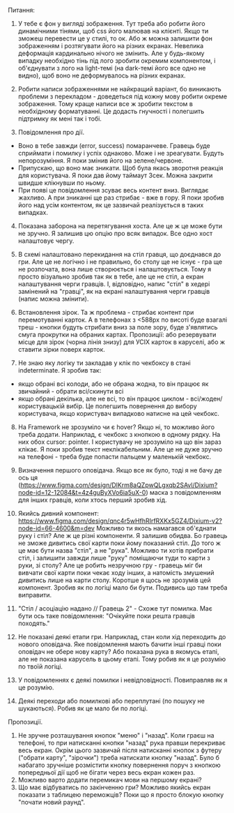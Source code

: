 Питання:

1. У тебе є фон у вигляді зображення. Тут треба або робити його динамічними тінями, щоб css його малював на клієнті. Якщо ти зможеш перевести це у стилі, то ок. Або ж можна залишити фон зображенням і розтягувати його на різних екранах. Невелика деформація кардинально нічого не змінить. Але у будь-якому випадку необхідно тінь під лого зробити окремим компонентом, і об'єднувати з лого на light-темі (на dark-темі його все одно не видно), щоб воно не деформувалось на різних екранах.

2. Робити написи зображеннями не найкращий варіант, бо виникають проблеми з перекладом - доведеться під кожну мову робити окреме зображення. Тому краще написи все ж зробити текстом в необхідному форматуванні. Це додасть гнучності і полегшить підтримку як мені так і тобі.

3. Повідомлення про дії.

- Воно в тебе завжди (error, success) помаранчеве. Гравець буде сприймати і помилку і успіх однаково. Може і не зреагувати. Будуть непорозуміння. Я поки змінив його на зелене/червоне.
- Припускаю, що воно має зникати. Щоб була якась зворотня реакція для користувача. Я поки дав йому таймаут 3сек. Можна закрити швидше клікнувши по ньому.
- При появі це повідомлення зсуває весь контент вниз. Виглядає жахливо. А при зниканні ще раз стрибає - вже в гору. Я поки зробив його над усім контентом, як це зазвичай реалізується в таких випадках.

4. Показана заборона на перетягування хоста. Але це ж це може бути не зручно. Я залишив цю опцію про всяк випадок. Все одно хост налаштовує чергу.

5. В схемі налаштовано перекидання на стіл гравця, що доєднався до гри. Але це не логічно і не правильно, бо столу ще не існує - гра ще не розпочата, вона лише створюється і налаштовується. Тому я просто візуально зробив так як в тебе, але це не стіл, а екран налаштування черги гравців. І, відповідно, напис "стіл" в хедері замінений на "гравці", як на екрані налаштування черги гравців (напис можна змінити).

6. Встановлення зірок. Та ж проблема - стрибає контент при перемотуванні карток. А в телефонах з <588px по висоті буде взагалі треш - кнопки будуть стрибати вниз за поле зору, буде з'являтись смуга прокрутки на обраних картах.
   Пропозиції: або резервувати місце для зірок (чорна лінія знизу) для УСІХ карток в каруселі, або ж ставити зірки поверх карток.

7. Не знаю яку логіку ти закладав у клік по чекбоксу в стані indeterminate. Я зробив так:

- якщо обрані всі колоди, або не обрана жодна, то він працює як звичайний - обрати всі/скинути всі
- якщо обрані декілька, але не всі, то він працює циклом - всі/жоден/користувацькій вибір. Це полегшить повернення до вибору користувача, якщо користувач випадково натисне на цей чекбокс.

8. На Framework не зрозуміло чи є hover? Якщо ні, то можливо його треба додати. Наприклад, є чекбокс з кнопкою в одному рядку. На них обох cursor: pointer. І користувачу не зрозуміло на що він зараз клікає. Я поки зробив текст неклікабельним. Але це не дуже зручно на телефоні - треба буде попасти пальцем у маленькій чекбокс.

9. Визначення першого оповідача. Якщо все як було, тоді я не бачу де ось ця (https://www.figma.com/design/DlKrm8aQZpwQLgxqb2SAvl/Dixium?node-id=12-12084&t=4z4guByXVo6ia5uX-0) маска з повідомленням для інших гравців, коли хтось перший зробив хід.

10. Якийсь дивний компонент: https://www.figma.com/design/qnc4r5wHfhRIrfRXKx5GZ4/Dixium-v2?node-id=66-4600&m=dev
    Можливо ти якось намагався об'єднати руку і стіл? Але ж це різні компоненти. Я залишив обидва.
    Бо гравець не зможе дивитись свої карти поки йому показаний стіл. До того ж це має бути назва "стіл", а не "рука".
    Можливо ти хотів прибрати стіл, і залишити завжди лише "руку" поміщаючи туди то карти з руки, зі столу? Але це робить незручною гру - гравець міг би вивчати свої карти поки чекає ходу інших, а натомість змушений дивитись лише на карти столу.
    Коротше я щось не зрозумів цей компонент. Зробив як по логіці мало би бути. Подивись що там треба виправити.

11. "Стіл / асоціацію надано // Гравець 2" - Схоже тут помилка. Має бути ось таке повідомлення: "Очікуйте поки решта гравців походять."
12. Не показані деякі етапи гри. Наприклад, стан коли хід переходить до нового оповідача. Яке повідомлення мають бачити інші гравці поки оповідач не обере нову карту? Або показана рука в якомусь етапі, але не показана карусель в цьому етапі. Тому робив як я це розумію по твоїй логіці.
13. У повідомленнях є деякі помилки і невідповідності. Повиправляв як я це розумію.
14. Деякі переходи або помилкові або переплутані (по пошуку не шукаються). Робив як це мало би по логіці.

Пропозиції.

1. Не зручне розташування кнопок "меню" і "назад". Коли граєш на телефоні, то при натисканні кнопки "назад" рука правши перекриває весь екран. Окрім цього зазвичай після натисканні кнопок з футеру ("обрати карту", "зірочки") треба натискати кнопку "назад". Було б набагато зручніше розмістити кнопку повернення поруч з кнопкою попередньої дії щоб не бігати через весь екран кожен раз.
2. Можливо варто додати перемикач мови на першому екрані?
3. Що має відбуватись по закінченню гри? Можливо якийсь екран показати з таблицею переможців? Поки що я просто блокую кнопку "почати новий раунд".
